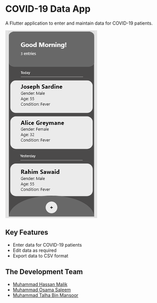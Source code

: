# COVID-19 Data App

A Flutter application to enter and maintain data for COVID-19 patients.

![COVID-App-Main-Page](/images/screenshots/MainScreen.png)

## Key Features
- Enter data for COVID-19 patients
- Edit data as required
- Export data to CSV format

## The Development Team

- [Muhammad Hassan Malik](https://github.com/ihassanjavaid/)
- [Muhammad Osama Saleem](https://github.com/IAMOSAMA111)
- [Muhammad Talha Bin Mansoor](https://github.com/Elvin-Arrow)

